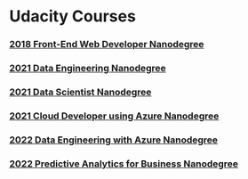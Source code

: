 # Udacity Courses

### [2018 Front-End Web Developer Nanodegree](https://github.com/kaysunphd/udacity/tree/main/frontend_web_developer_nanodegree)
### [2021 Data Engineering Nanodegree](https://github.com/kaysunphd/udacity/tree/main/data_engineering_nanodegree)
### [2021 Data Scientist Nanodegree](https://github.com/kaysunphd/udacity/tree/main/data_science_nanodegree)
### [2021 Cloud Developer using Azure Nanodegree](https://github.com/kaysunphd/udacity/tree/main/cloud_developer_azure_nanodegree)
### [2022 Data Engineering with Azure Nanodegree](https://github.com/kaysunphd/udacity/tree/main/data_engineering_azure_nanodegree)
### [2022 Predictive Analytics for Business Nanodegree](https://github.com/kaysunphd/udacity/tree/main/predictive_analytics_for_business_nanodegree)